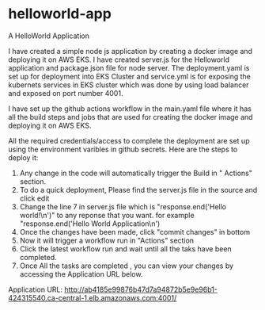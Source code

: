 # helloworld-app

A HelloWorld Application

I have created a simple node js application by creating a docker image and deploying it on AWS EKS. I have created server.js for the Helloworld application and package.json file for node server. The deployment.yaml is set up for deployment into EKS Cluster and service.yml is for exposing the kubernets services in EKS cluster which was done by using load balancer and exposed on port number 4001. 

I have set up the github actions workflow in the main.yaml file where it has all the build steps and jobs that are used for creating the docker image and deploying it on AWS EKS.

All the required credentials/access to complete the deployment are set up using the environment varibles in github secrets.
Here are the steps to deploy it:

1. Any change in the code will automatically trigger the Build in " Actions" section.
2. To do a quick deployment, Please find the server.js file in the source and click edit
3. Change the line 7 in server.js file which is "response.end('Hello world!\n')" to any reponse that you want. for example "response.end('Hello World Application\n')
4. Once the changes have been made, click "commit changes" in bottom 
5. Now it will trigger a workflow run in "Actions" section 
6. Click the latest workflow run and wait until all the taks have been completed.
7. Once All the tasks are completed , you can view your changes by accessing the Application URL below.

Application URL: http://ab4185e99876b47d7a94872b5e9e96b1-424315540.ca-central-1.elb.amazonaws.com:4001/
